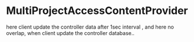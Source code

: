 # MultiProjectAccessContentProvider
here client update the controller data after 1sec interval , and here no overlap, when client update the controller database..

